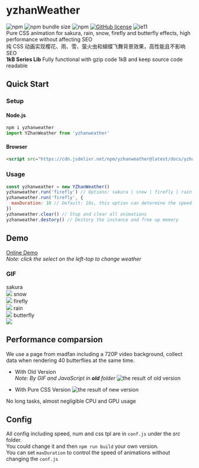# yzhanWeather
![npm](https://img.shields.io/npm/v/yzhanweather)
![npm bundle size](https://img.shields.io/bundlephobia/minzip/yzhanweather)
![npm](https://img.shields.io/npm/dt/yzhanweather)
[![GitHub license](https://img.shields.io/github/license/mantoufan/yzhanweather)](https://github.com/mantoufan/yzhanweather/blob/main/LICENSE)
![ie11](https://img.shields.io/badge/IE-11-skyblue)  
Pure CSS animation for sakura, rain, snow, firefly and butterfly effects, high performance without affecting SEO   
纯 CSS 动画实现樱花、雨、雪、萤火虫和蝴蝶飞舞背景效果，高性能且不影响 SEO  
**1kB Series Lib** Fully functional with gzip code 1kB and keep source code readable
## Quick Start
### Setup
#### Node.js
```javascript
npm i yzhanweather
import YZhanWeather from 'yzhanweather'
```
#### Browser
```html
<script src="https://cdn.jsdelivr.net/npm/yzhanweather@latest/docs/yzhanweather.min.js"></script>
```
### Usage
```javascript 
const yzhanweather = new YZhanWeather()
yzhanweather.run('firefly') // Options: sakura | snow | firefly | rain | butterfly 
yzhanweather.run('firefly', {
  maxDuration: 10 // Default: 10s, this option can determine the speed of animations
})
yzhanweather.clear() // Stop and clear all animations
yzhanweather.destory() // Destory the instance and free up memory
```
## Demo
[Online Demo](https://mantoufan.github.io/yzhanWeather/)  
*Note: click the select on the left-top to change weather*

### GIF
sakura  
![](https://s2.loli.net/2023/02/26/FXZwUh5pA3P6xHT.gif)
snow  
![](https://s2.loli.net/2023/02/26/TKJy1qS9LHgntFC.gif)
firefly   
![](https://s2.loli.net/2023/02/26/DnhjpbHgPizZrw2.gif)
rain  
![](https://s2.loli.net/2023/02/26/X2RjoHuw18SslxD.gif)
butterfly   
![](https://s2.loli.net/2023/02/26/QlyUdq3jeRThkNZ.gif)
 

## Performance comparsion
We use a page from madfan including a 720P video background, collect data when rendering 40 butterflies at the same time.
- With Old Version  
*Note: By GIF and JavaScript in **old** folder*
![the result of old version](https://s2.loli.net/2023/02/26/tb4m3GvEHdhxCq2.jpg)

- With Pure CSS Version
![the result of new version](https://s2.loli.net/2023/02/26/v9dJaItjX1Z6Unh.jpg)

No long tasks, almost negligible CPU and GPU usage

## Config
All config including speed, num and css tpl are in `conf.js` under the *src* folder.  
You could change it and then `npm run build` your own version.   
You can set `maxDuration` to control the speed of animations without changing the `conf.js`